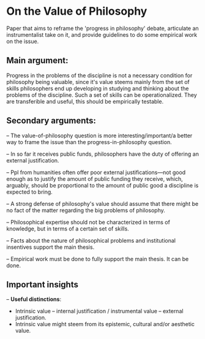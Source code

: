 On the Value of Philosophy
===========================


Paper that aims to reframe the 'progress in philosophy' debate, articulate an instrumentalist take on it, and provide guidelines to do some empirical work on the issue.

Main argument:
----------------

Progress in the problems of the discipline is not a necessary condition for philosophy being valuable, since it's value steems mainly from the set of skills philosophers end up developing in studying and thinking about the problems of the discipline. Such a set of skills can be operationalized. They are transferible and useful, this should be empirically testable. 


Secondary arguments:
---------------------

– The value-of-philosophy question is more interesting/important/a better way to frame the issue than the progress-in-philosophy question.

– In so far it receives public funds, philosophers have the duty of offering an external justification.

– Ppl from humanities often offer poor external justifications—not good enough as to justify the amount of public funding they receive, which, arguably, should be proportional to the amount of public good a discipline is expected to bring.

– A strong defense of philosophy's value should assume that there might be no fact of the matter regarding the big problems of philosophy.

– Philosophical expertise should not be characterized in terms of knowledge, but in terms of a certain set of skills.

– Facts about the nature of philosophical problems and institutional insentives support the main thesis.

– Empirical work must be done to fully support the main thesis. It can be done. 



Important insights
-------------------

– **Useful distinctions**:

   + Intrinsic value – internal justification / instrumental value – external justification.
   + Intrinsic value might steem from its epistemic, cultural and/or aesthetic value.

